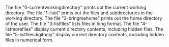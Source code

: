 The file "0-currentworkingdirectory" prints out the current working directory.
The file "1-listit" prints out the files and subdirectories in the working directory.
The file "2-bringmehome" prints out the home directory of the user.
The file "3-listfiles" lists files in long format.
The file "4-listmorefiles" display current directory contents, including hidden files.
The file "5-listfilesdigitonly" display current directory contents, including hidden files in numerical form.

